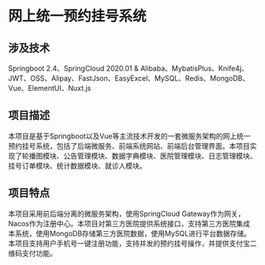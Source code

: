 # 网上统一预约挂号系统

## 涉及技术

Springboot 2.4、SpringCloud 2020.01 & Alibaba、MybatisPlus、Knife4j、JWT、OSS、Alipay、FastJson、EasyExcel、MySQL、Redis、MongoDB、Vue、ElementUI、Nuxt.js

## 项目描述

本项目是基于Springboot以及Vue等主流技术开发的一套微服务架构的网上统一预约挂号系统，包括了后端微服务、前端系统网站、前端后台管理界面。本项目实现了轮播图模块、公告管理模块、数据字典模块、医院管理模块、日志管理模块、挂号订单模块、统计数据模块、就诊人模块。

## 项目特点

本项目采用前后端分离的微服务架构，使用SpringCloud Gateway作为网关，Nacos作为注册中心。本项目对第三方医院提供系统接口，支持第三方医院集成本系统，使用MongoDB存储第三方医院数据，使用MySQL进行平台数据存储。本项目支持用户手机号一键注册功能，支持并发的预约挂号操作，并提供支付宝二维码支付功能。
